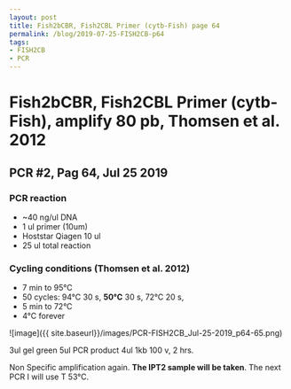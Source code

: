 ```yaml
---
layout: post
title: Fish2bCBR, Fish2CBL Primer (cytb-Fish) page 64
permalink: /blog/2019-07-25-FISH2CB-p64
tags:
- FISH2CB
- PCR
---
```


Fish2bCBR, Fish2CBL Primer (cytb-Fish), amplify **80 pb**, Thomsen et al. 2012
==============================================================================

**PCR \#2, Pag 64, Jul 25 2019**
--------------------------------

### **PCR reaction**

-   ~40 ng/ul DNA
-   1 ul primer (10um)
-   Hoststar Qiagen 10 ul
-   25 ul total reaction

### **Cycling conditions (Thomsen et al. 2012)**

-   7 min to 95°C
-   50 cycles: 94°C 30 s, **50°C** 30 s, 72°C 20 s,
-   5 min to 72°C
-   4°C forever

![image]({{ site.baseurl}}/images/PCR-FISH2CB_Jul-25-2019_p64-65.png)

3ul gel green 5ul PCR product 4ul 1kb 100 v, 2 hrs.

Non Specific amplification again. **The IPT2 sample will be taken**. The
next PCR I will use T 53°C.
